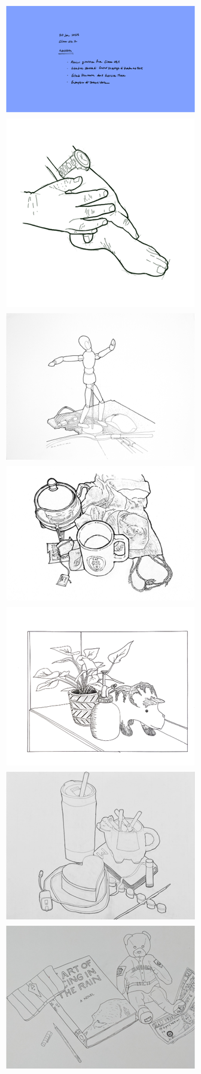 ![Today's Agenda](images/250130_03-2.png)

![Fig. 2.6 Sketch A: 50 Contour Drawings of Hands and Feet](images/02044fiftyHands.png)

![Fig. 2.4 Ex. 3 Contour Drawing of Still Life from Direct Observation](images/02041contDwgStillLife.png)

![Fig. 2.5 Still Life with Scarf](images/02020_stillLifeScarf.png)

![](images/Assignment_03_Above_Average.png)

![](images/Assignment_03_Average.png)

![](images/Assignment_03_Below_Average.png)


